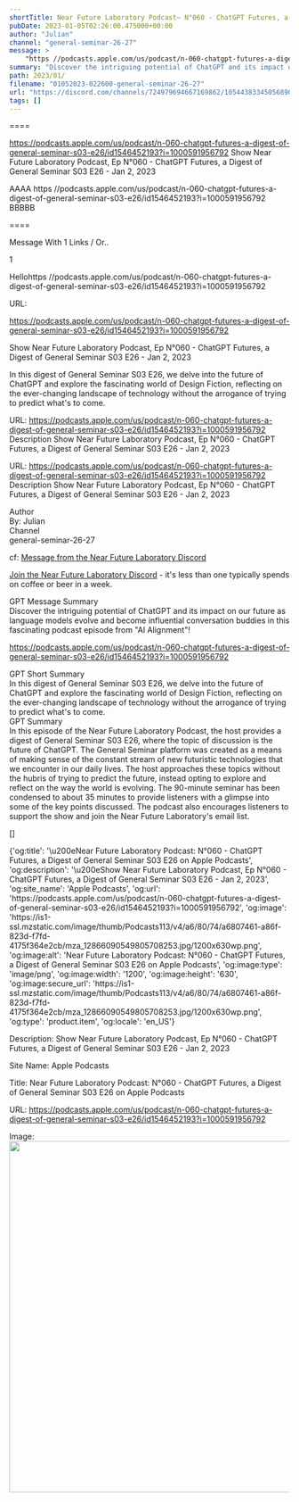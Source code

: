 ```yaml
---
shortTitle: ‎Near Future Laboratory Podcast— N°060 - ChatGPT Futures, a Digest of General Seminar S03 E26 on Apple Podcasts
pubDate: 2023-01-05T02:26:00.475000+00:00
author: "Julian"
channel: "general-seminar-26-27"
message: >
    "https //podcasts.apple.com/us/podcast/n-060-chatgpt-futures-a-digest-of-general-seminar-s03-e26/id1546452193?i=1000591956792"
summary: "Discover the intriguing potential of ChatGPT and its impact on our future as language models evolve and become influential conversation buddies in this fascinating podcast episode from 'AI Alignment'!"
path: 2023/01/
filename: "01052023-022600-general-seminar-26-27"
url: "https://discord.com/channels/724979694667169862/1054438334505689099/1060383638841196624"
tags: []
---
```

====

https://podcasts.apple.com/us/podcast/n-060-chatgpt-futures-a-digest-of-general-seminar-s03-e26/id1546452193?i=1000591956792
‎Show Near Future Laboratory Podcast, Ep N°060 - ChatGPT Futures, a Digest of General Seminar S03 E26 - Jan 2, 2023
<!-- 

 -->

AAAA https //podcasts.apple.com/us/podcast/n-060-chatgpt-futures-a-digest-of-general-seminar-s03-e26/id1546452193?i=1000591956792 BBBBB

====
<div class="metadata-title-header pt-3 pb-3 pl-2">Message  With 1 Links / Or..</div>    
<div class="human-content-container">  


<p>1</p>
<div style="font-family: var(--font-family-peak);">Hellohttps //podcasts.apple.com/us/podcast/n-060-chatgpt-futures-a-digest-of-general-seminar-s03-e26/id1546452193?i=1000591956792</div>

URL: <p>https://podcasts.apple.com/us/podcast/n-060-chatgpt-futures-a-digest-of-general-seminar-s03-e26/id1546452193?i=1000591956792</p>
<p>‎Show Near Future Laboratory Podcast, Ep N°060 - ChatGPT Futures, a Digest of General Seminar S03 E26 - Jan 2, 2023</p>  <!-- Example: Display each item in a paragraph -->
<p>In this digest of General Seminar S03 E26, we delve into the future of ChatGPT and explore the fascinating world of Design Fiction, reflecting on the ever-changing landscape of technology without the arrogance of trying to predict what's to come.</p>




URL: https://podcasts.apple.com/us/podcast/n-060-chatgpt-futures-a-digest-of-general-seminar-s03-e26/id1546452193?i=1000591956792
Description ‎Show Near Future Laboratory Podcast, Ep N°060 - ChatGPT Futures, a Digest of General Seminar S03 E26 - Jan 2, 2023

</div>

<div class="bg-blue-300 p-4 rounded-md mb-4">

URL: https://podcasts.apple.com/us/podcast/n-060-chatgpt-futures-a-digest-of-general-seminar-s03-e26/id1546452193?i=1000591956792
Description ‎Show Near Future Laboratory Podcast, Ep N°060 - ChatGPT Futures, a Digest of General Seminar S03 E26 - Jan 2, 2023

</div>

<div class="metadata-title-header pt-3 pb-3 pl-2">Author</div>    
<div class="bg-gray-200 p-4 rounded-md mb-4">   
By: Julian
</div>

<div class="metadata-title-header pt-3 pb-3 pl-2">Channel</div>    
<div class="bg-gray-200 p-4 rounded-md mb-4">   
general-seminar-26-27</span>
</div>

cf: <a href="">Message from the Near Future Laboratory Discord</a>

<a href="">Join the Near Future Laboratory Discord</a> - it's less than one typically spends on coffee or beer in a week. 

<div class="metadata-title-header pt-3 pb-3 pl-2">GPT Message Summary</div>    
<div class="robot-content-container">
Discover the intriguing potential of ChatGPT and its impact on our future as language models evolve and become influential conversation buddies in this fascinating podcast episode from "AI Alignment"!
</div>
</div>


<a href="https://podcasts.apple.com/us/podcast/n-060-chatgpt-futures-a-digest-of-general-seminar-s03-e26/id1546452193?i=1000591956792">https://podcasts.apple.com/us/podcast/n-060-chatgpt-futures-a-digest-of-general-seminar-s03-e26/id1546452193?i=1000591956792</a><br/>

<div class="metadata-title-header pt-3 pb-3 pl-2">GPT Short Summary</div>
<div class="robot-content-container">
In this digest of General Seminar S03 E26, we delve into the future of ChatGPT and explore the fascinating world of Design Fiction, reflecting on the ever-changing landscape of technology without the arrogance of trying to predict what's to come.
</div>

<div class="metadata-title-header pt-3 pb-3 pl-2">GPT Summary</div>
<div class="robot-content-container">
In this episode of the Near Future Laboratory Podcast, the host provides a digest of General Seminar S03 E26, where the topic of discussion is the future of ChatGPT. The General Seminar platform was created as a means of making sense of the constant stream of new futuristic technologies that we encounter in our daily lives. The host approaches these topics without the hubris of trying to predict the future, instead opting to explore and reflect on the way the world is evolving. The 90-minute seminar has been condensed to about 35 minutes to provide listeners with a glimpse into some of the key points discussed. The podcast also encourages listeners to support the show and join the Near Future Laboratory's email list.
</div>

<!-- Summary:  Near Future Laboratory Podcast: N°060 - ChatGPT Futures, a Digest of General Seminar S03 E26 on Apple Podcasts . This is a digest of general Seminar . -->

[]

<div class="bg-gray-400"> {'og:title': '\u200eNear Future Laboratory Podcast: N°060 - ChatGPT Futures, a Digest of General Seminar S03 E26 on Apple Podcasts', 'og:description': '\u200eShow Near Future Laboratory Podcast, Ep N°060 - ChatGPT Futures, a Digest of General Seminar S03 E26 - Jan 2, 2023', 'og:site_name': 'Apple Podcasts', 'og:url': 'https://podcasts.apple.com/us/podcast/n-060-chatgpt-futures-a-digest-of-general-seminar-s03-e26/id1546452193?i=1000591956792', 'og:image': 'https://is1-ssl.mzstatic.com/image/thumb/Podcasts113/v4/a6/80/74/a6807461-a86f-823d-f7fd-4175f364e2cb/mza_12866090549805708253.jpg/1200x630wp.png', 'og:image:alt': 'Near Future Laboratory Podcast: N°060 - ChatGPT Futures, a Digest of General Seminar S03 E26 on Apple Podcasts', 'og:image:type': 'image/png', 'og:image:width': '1200', 'og:image:height': '630', 'og:image:secure_url': 'https://is1-ssl.mzstatic.com/image/thumb/Podcasts113/v4/a6/80/74/a6807461-a86f-823d-f7fd-4175f364e2cb/mza_12866090549805708253.jpg/1200x630wp.png', 'og:type': 'product.item', 'og:locale': 'en_US'} </div>

Description: ‎Show Near Future Laboratory Podcast, Ep N°060 - ChatGPT Futures, a Digest of General Seminar S03 E26 - Jan 2, 2023

Site Name: Apple Podcasts

Title: ‎Near Future Laboratory Podcast: N°060 - ChatGPT Futures, a Digest of General Seminar S03 E26 on Apple Podcasts

URL: https://podcasts.apple.com/us/podcast/n-060-chatgpt-futures-a-digest-of-general-seminar-s03-e26/id1546452193?i=1000591956792

Image: <img src="https://is1-ssl.mzstatic.com/image/thumb/Podcasts113/v4/a6/80/74/a6807461-a86f-823d-f7fd-4175f364e2cb/mza_12866090549805708253.jpg/1200x630wp.png" width="1200" height="630"/>


